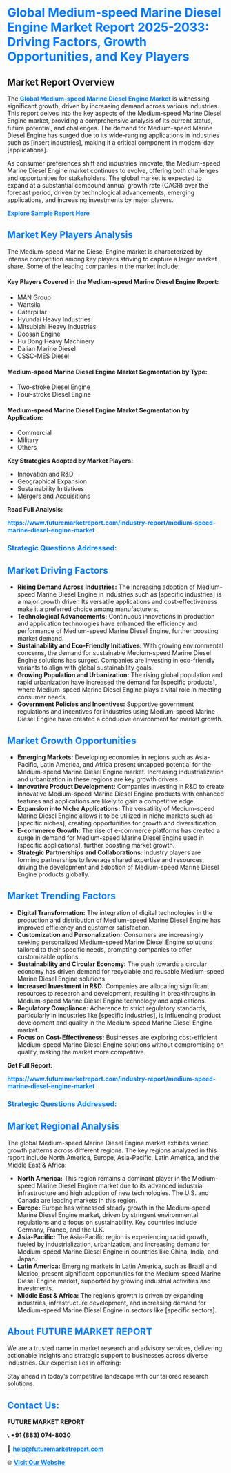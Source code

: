 <h1 style="color: #007BFF;">Global Medium-speed Marine Diesel Engine Market Report 2025-2033: Driving Factors, Growth Opportunities, and Key Players</h1>

<section id="overview">
<h2>Market Report Overview</h2>
<p>The <a href="https://www.futuremarketreport.com/industry-report/medium-speed-marine-diesel-engine-market" style="color: #007BFF; text-decoration: none;"><strong>Global Medium-speed Marine Diesel Engine Market</strong></a> is witnessing significant growth, driven by increasing demand across various industries. This report delves into the key aspects of the Medium-speed Marine Diesel Engine market, providing a comprehensive analysis of its current status, future potential, and challenges. The demand for Medium-speed Marine Diesel Engine has surged due to its wide-ranging applications in industries such as [insert industries], making it a critical component in modern-day [applications].</p>
<p>As consumer preferences shift and industries innovate, the Medium-speed Marine Diesel Engine market continues to evolve, offering both challenges and opportunities for stakeholders. The global market is expected to expand at a substantial compound annual growth rate (CAGR) over the forecast period, driven by technological advancements, emerging applications, and increasing investments by major players.</p>
</section>

<section id="overview">
<p><a href="https://www.futuremarketreport.com/request-sample/reportId=54971" style="color: #007BFF; text-decoration: none;"><strong>Explore Sample Report Here</strong></a></p>
</section>

<section id="key-players">
<h2 style="color: #007BFF;">Market Key Players Analysis</h2>
<p>The Medium-speed Marine Diesel Engine market is characterized by intense competition among key players striving to capture a larger market share. Some of the leading companies in the market include:</p>
<h4>Key Players Covered in the Medium-speed Marine Diesel Engine Report:</h4>
<ul><li>MAN Group</li><li>Wartsila</li><li>Caterpillar</li><li>Hyundai Heavy Industries</li><li>Mitsubishi Heavy Industries</li><li>Doosan Engine</li><li>Hu Dong Heavy Machinery</li><li>Dalian Marine Diesel</li><li>CSSC-MES Diesel</li></ul>
<h4>Medium-speed Marine Diesel Engine Market Segmentation by Type:</h4>
<ul><li>Two-stroke Diesel Engine</li><li>Four-stroke Diesel Engine</li></ul>

<h4>Medium-speed Marine Diesel Engine Market Segmentation by Application:</h4>
<ul><li>Commercial</li><li>Military</li><li>Others</li></ul>
<p><strong>Key Strategies Adopted by Market Players:</strong></p>
<ul>
<li>Innovation and R&D</li>
<li>Geographical Expansion</li>
<li>Sustainability Initiatives</li>
<li>Mergers and Acquisitions</li>
</ul>
</section>

<section>
<p><strong>Read Full Analysis: </strong></p><a href="https://www.futuremarketreport.com/industry-report/medium-speed-marine-diesel-engine-market" style="color: #007BFF; text-decoration: none;"><strong>https://www.futuremarketreport.com/industry-report/medium-speed-marine-diesel-engine-market</strong></a>
<h3 style="color: #007BFF;">Strategic Questions Addressed:</h3>
</section>

<section id="driving-factors">
<h2 style="color: #007BFF;">Market Driving Factors</h2>
<ul>
<li><strong>Rising Demand Across Industries:</strong> The increasing adoption of Medium-speed Marine Diesel Engine in industries such as [specific industries] is a major growth driver. Its versatile applications and cost-effectiveness make it a preferred choice among manufacturers.</li>
<li><strong>Technological Advancements:</strong> Continuous innovations in production and application technologies have enhanced the efficiency and performance of Medium-speed Marine Diesel Engine, further boosting market demand.</li>
<li><strong>Sustainability and Eco-Friendly Initiatives:</strong> With growing environmental concerns, the demand for sustainable Medium-speed Marine Diesel Engine solutions has surged. Companies are investing in eco-friendly variants to align with global sustainability goals.</li>
<li><strong>Growing Population and Urbanization:</strong> The rising global population and rapid urbanization have increased the demand for [specific products], where Medium-speed Marine Diesel Engine plays a vital role in meeting consumer needs.</li>
<li><strong>Government Policies and Incentives:</strong> Supportive government regulations and incentives for industries using Medium-speed Marine Diesel Engine have created a conducive environment for market growth.</li>
</ul>
</section>

<section id="growth-opportunities">
<h2 style="color: #007BFF;">Market Growth Opportunities</h2>
<ul>
<li><strong>Emerging Markets:</strong> Developing economies in regions such as Asia-Pacific, Latin America, and Africa present untapped potential for the Medium-speed Marine Diesel Engine market. Increasing industrialization and urbanization in these regions are key growth drivers.</li>
<li><strong>Innovative Product Development:</strong> Companies investing in R&D to create innovative Medium-speed Marine Diesel Engine products with enhanced features and applications are likely to gain a competitive edge.</li>
<li><strong>Expansion into Niche Applications:</strong> The versatility of Medium-speed Marine Diesel Engine allows it to be utilized in niche markets such as [specific niches], creating opportunities for growth and diversification.</li>
<li><strong>E-commerce Growth:</strong> The rise of e-commerce platforms has created a surge in demand for Medium-speed Marine Diesel Engine used in [specific applications], further boosting market growth.</li>
<li><strong>Strategic Partnerships and Collaborations:</strong> Industry players are forming partnerships to leverage shared expertise and resources, driving the development and adoption of Medium-speed Marine Diesel Engine products globally.</li>
</ul>
</section>

<section id="trending-factors">
<h2 style="color: #007BFF;">Market Trending Factors</h2>
<ul>
<li><strong>Digital Transformation:</strong> The integration of digital technologies in the production and distribution of Medium-speed Marine Diesel Engine has improved efficiency and customer satisfaction.</li>
<li><strong>Customization and Personalization:</strong> Consumers are increasingly seeking personalized Medium-speed Marine Diesel Engine solutions tailored to their specific needs, prompting companies to offer customizable options.</li>
<li><strong>Sustainability and Circular Economy:</strong> The push towards a circular economy has driven demand for recyclable and reusable Medium-speed Marine Diesel Engine solutions.</li>
<li><strong>Increased Investment in R&D:</strong> Companies are allocating significant resources to research and development, resulting in breakthroughs in Medium-speed Marine Diesel Engine technology and applications.</li>
<li><strong>Regulatory Compliance:</strong> Adherence to strict regulatory standards, particularly in industries like [specific industries], is influencing product development and quality in the Medium-speed Marine Diesel Engine market.</li>
<li><strong>Focus on Cost-Effectiveness:</strong> Businesses are exploring cost-efficient Medium-speed Marine Diesel Engine solutions without compromising on quality, making the market more competitive.</li>
</ul>
</section>

<section>
<p><strong>Get Full Report: </strong></p><a href="https://www.futuremarketreport.com/industry-report/medium-speed-marine-diesel-engine-market" style="color: #007BFF; text-decoration: none;"><strong>https://www.futuremarketreport.com/industry-report/medium-speed-marine-diesel-engine-market</strong></a>
<h3 style="color: #007BFF;">Strategic Questions Addressed:</h3>
</section>


<section id="regional-analysis">
<h2 style="color: #007BFF;">Market Regional Analysis</h2>
<p>The global Medium-speed Marine Diesel Engine market exhibits varied growth patterns across different regions. The key regions analyzed in this report include North America, Europe, Asia-Pacific, Latin America, and the Middle East & Africa:</p>
<ul>
<li><strong>North America:</strong> This region remains a dominant player in the Medium-speed Marine Diesel Engine market due to its advanced industrial infrastructure and high adoption of new technologies. The U.S. and Canada are leading markets in this region.</li>
<li><strong>Europe:</strong> Europe has witnessed steady growth in the Medium-speed Marine Diesel Engine market, driven by stringent environmental regulations and a focus on sustainability. Key countries include Germany, France, and the U.K.</li>
<li><strong>Asia-Pacific:</strong> The Asia-Pacific region is experiencing rapid growth, fueled by industrialization, urbanization, and increasing demand for Medium-speed Marine Diesel Engine in countries like China, India, and Japan.</li>
<li><strong>Latin America:</strong> Emerging markets in Latin America, such as Brazil and Mexico, present significant opportunities for the Medium-speed Marine Diesel Engine market, supported by growing industrial activities and investments.</li>
<li><strong>Middle East & Africa:</strong> The region’s growth is driven by expanding industries, infrastructure development, and increasing demand for Medium-speed Marine Diesel Engine in sectors like [specific sectors].</li>
</ul>
</section>

<footer>
<h2 style="color: #007BFF;">About FUTURE MARKET REPORT</h2>
<p>We are a trusted name in market research and advisory services, delivering actionable insights and strategic support to businesses across diverse industries. Our expertise lies in offering:</p>

<p>Stay ahead in today’s competitive landscape with our tailored research solutions.</p>

<h2 style="color: #007BFF;">Contact Us:</h2>
<p><strong>FUTURE MARKET REPORT</strong></p>
<p>📞 <strong>+91 (883) 074-8030</strong></p>
<p>📧 <strong><a href="mailto:help@futuremarketreport.com" style="color: #007BFF;">help@futuremarketreport.com</a></strong></p>
<p>🌐 <strong><a href="https://www.futuremarketreport.com/" style="color: #007BFF;">Visit Our Website</a></strong></p>
</footer>